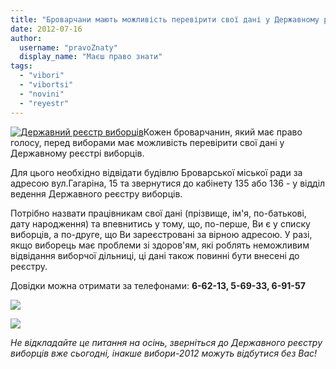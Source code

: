 ```yaml
---
title: "Броварчани мають можливість перевірити свої дані у Державному реєстрі виборців"
date: 2012-07-16
author: 
  username: "pravoZnaty"
  display_name: "Маєш право знати"
tags: 
  - "vibori"
  - "vibortsi"
  - "novini"
  - "reyestr"
---
```


[![](https://mpz.brovary.org/wp-content/uploads/2012/07/Tablichka-reyestru-viborts_v-1.jpg "Державний реєстр виборців")](https://mpz.brovary.org/wp-content/uploads/2012/07/Tablichka-reyestru-viborts_v-1.jpg)Кожен броварчанин, який має право голосу, перед виборами має можливість перевірити свої дані у Державному реєстрі виборців.

Для цього необхідно відвідати будівлю Броварської міської ради за адресою вул.Гагаріна, 15 та звернутися до кабінету 135 або 136 - у відділ ведення Державного реєстру виборців.

Потрібно назвати працівникам свої дані (прізвище, ім'я, по-батькові, дату народження) та впевнитись у тому, що, по-перше, Ви є у списку виборців, а по-друге, що Ви зареєстровані за вірною адресою. У разі, якщо виборець має проблеми зі здоров'ям, які роблять неможливим відвідання виборчої дільниці, ці дані також повинні бути внесені до реєстру.

Довідки можна отримати за телефонами: **6-62-13, 5-69-33, 6-91-57**

[![](https://mpz.brovary.org/wp-content/uploads/2012/07/12.07.12-3.jpg)](https://mpz.brovary.org/wp-content/uploads/2012/07/12.07.12-3.jpg)

[![](https://mpz.brovary.org/wp-content/uploads/2012/07/12.07.12-1.jpg)](https://mpz.brovary.org/wp-content/uploads/2012/07/12.07.12-1.jpg)

_Не відкладайте це питання на осінь, зверніться до Державного реєстру виборців вже сьогодні, інакше вибори-2012 можуть відбутися без Вас!_
